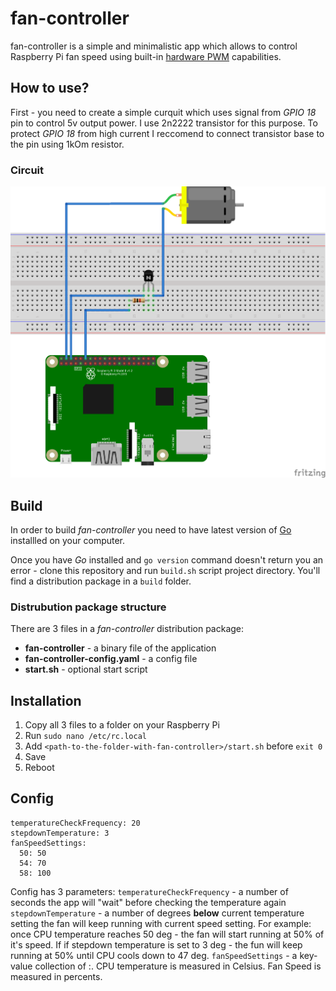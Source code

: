 # fan-controller

fan-controller is a simple and minimalistic app which allows to control Raspberry Pi fan speed
using built-in [hardware PWM](https://www.raspberrypi.org/documentation/usage/gpio/) capabilities.

## How to use?

First - you need to create a simple curquit which uses signal from *GPIO 18* pin to control 5v output power. 
I use 2n2222 transistor for this purpose. To protect *GPIO 18* from high current I reccomend to connect transistor base to the pin using 1kOm resistor. 

### Circuit 
![circuit](readme-images/circuit_fan.png)


## Build
In order to build *fan-controller* you need to have latest version of [Go](https://golang.org/doc/install) installled on your computer.

Once you have *Go* installed and `go version` command doesn't return you an error - clone this repository and run `build.sh` script project directory.
You'll find a distribution package in a `build` folder.

### Distrubution package structure

There are 3 files in a *fan-controller* distribution package:
* **fan-controller** - a binary file of the application
* **fan-controller-config.yaml** - a config file
* **start.sh** - optional start script 

## Installation 
1. Copy all 3 files to a folder on your Raspberry Pi
2. Run `sudo nano /etc/rc.local`
3. Add `<path-to-the-folder-with-fan-controller>/start.sh` before `exit 0`
4. Save
5. Reboot

## Config
```
temperatureCheckFrequency: 20
stepdownTemperature: 3
fanSpeedSettings:
  50: 50
  54: 70
  58: 100
```

Config has 3 parameters:
`temperatureCheckFrequency` - a number of seconds the app will "wait" before checking the temperature again
`stepdownTemperature` - a number of degrees **below** current temperature setting the fan will keep running with current speed setting. 
For example: once CPU temperature reaches 50 deg - the fan will start running at 50% of it's speed. If if stepdown temperature is set to 3 deg - the fun will keep running at 50% until CPU cools down to 47 deg.
`fanSpeedSettings` - a key-value collection of <CPU temperature>:<fan speed>. CPU temperature is measured in Celsius. Fan Speed is measured in percents. 
